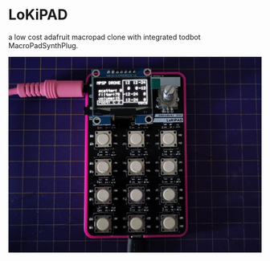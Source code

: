 # LoKiPAD
a low cost adafruit macropad clone with integrated todbot MacroPadSynthPlug.

![Picture of a 12 button macropad with an OLED and a encoder knob](/assets/LoKiPAD.jpg)
